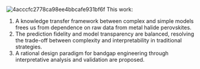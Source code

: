 ![4acccfc2778ca98ee4bbcafe931bf6f](https://github.com/user-attachments/assets/7b7282f1-6d4c-4352-a1ba-c163d2a0f9d6)
This work:
1. A knowledge transfer framework between complex and simple models frees us from dependence on raw data from metal halide perovskites.
2. The prediction fidelity and model transparency are balanced, resolving the trade-off between complexity and interpretability in traditional strategies.
3. A rational design paradigm for bandgap engineering through interpretative analysis and validation are proposed.
